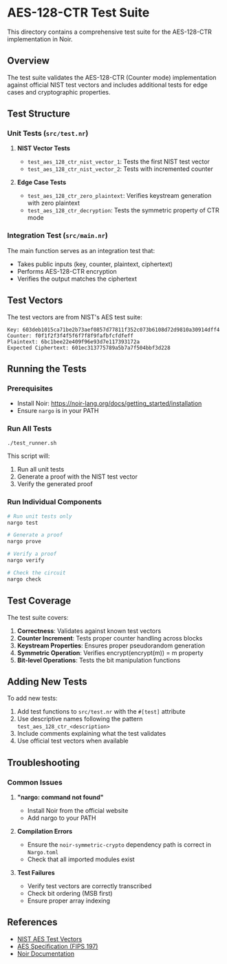 # AES-128-CTR Test Suite

This directory contains a comprehensive test suite for the AES-128-CTR implementation in Noir.

## Overview

The test suite validates the AES-128-CTR (Counter mode) implementation against official NIST test vectors and includes additional tests for edge cases and cryptographic properties.

## Test Structure

### Unit Tests (`src/test.nr`)

1. **NIST Vector Tests**

   - `test_aes_128_ctr_nist_vector_1`: Tests the first NIST test vector
   - `test_aes_128_ctr_nist_vector_2`: Tests with incremented counter

2. **Edge Case Tests**
   - `test_aes_128_ctr_zero_plaintext`: Verifies keystream generation with zero plaintext
   - `test_aes_128_ctr_decryption`: Tests the symmetric property of CTR mode

### Integration Test (`src/main.nr`)

The main function serves as an integration test that:

- Takes public inputs (key, counter, plaintext, ciphertext)
- Performs AES-128-CTR encryption
- Verifies the output matches the ciphertext

## Test Vectors

The test vectors are from NIST's AES test suite:

```
Key: 603deb1015ca71be2b73aef0857d77811f352c073b6108d72d9810a30914dff4
Counter: f0f1f2f3f4f5f6f7f8f9fafbfcfdfeff
Plaintext: 6bc1bee22e409f96e93d7e117393172a
Expected Ciphertext: 601ec313775789a5b7a7f504bbf3d228
```

## Running the Tests

### Prerequisites

- Install Noir: https://noir-lang.org/docs/getting_started/installation
- Ensure `nargo` is in your PATH

### Run All Tests

```bash
./test_runner.sh
```

This script will:

1. Run all unit tests
2. Generate a proof with the NIST test vector
3. Verify the generated proof

### Run Individual Components

```bash
# Run unit tests only
nargo test

# Generate a proof
nargo prove

# Verify a proof
nargo verify

# Check the circuit
nargo check
```

## Test Coverage

The test suite covers:

1. **Correctness**: Validates against known test vectors
2. **Counter Increment**: Tests proper counter handling across blocks
3. **Keystream Properties**: Ensures proper pseudorandom generation
4. **Symmetric Operation**: Verifies encrypt(encrypt(m)) = m property
5. **Bit-level Operations**: Tests the bit manipulation functions

## Adding New Tests

To add new tests:

1. Add test functions to `src/test.nr` with the `#[test]` attribute
2. Use descriptive names following the pattern `test_aes_128_ctr_<description>`
3. Include comments explaining what the test validates
4. Use official test vectors when available

## Troubleshooting

### Common Issues

1. **"nargo: command not found"**

   - Install Noir from the official website
   - Add nargo to your PATH

2. **Compilation Errors**

   - Ensure the `noir-symmetric-crypto` dependency path is correct in `Nargo.toml`
   - Check that all imported modules exist

3. **Test Failures**
   - Verify test vectors are correctly transcribed
   - Check bit ordering (MSB first)
   - Ensure proper array indexing

## References

- [NIST AES Test Vectors](https://csrc.nist.gov/projects/cryptographic-algorithm-validation-program/block-ciphers)
- [AES Specification (FIPS 197)](https://nvlpubs.nist.gov/nistpubs/FIPS/NIST.FIPS.197.pdf)
- [Noir Documentation](https://noir-lang.org/docs)
